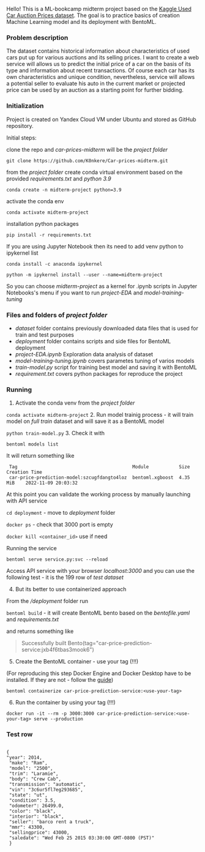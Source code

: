 Hello! This is a ML-bookcamp midterm project based on the [Kaggle Used Car Auction Prices dataset](https://www.kaggle.com/datasets/tunguz/used-car-auction-prices). The goal is to practice basics of creation Machine Learning model and its deployment with BentoML.

### Problem description

The dataset contains historical information about characteristics of used cars put up for various auctions and its selling prices. I want to create a web service will allows us to predict the initial price of a car on the basis of its type and information about recent transactions. Of course each car has its own characteristics and unique condition, nevertheless, service will allows a potential seller to evaluate his auto in the current market or projected price can be used by an auction as a starting point for further bidding.

### Initialization
Project is created on Yandex Cloud VM under Ubuntu and stored as GitHub repository.

Initial steps:

clone the repo and _car-prices-midterm_ will be the _project folder_ 

```git clone https://github.com/K0nkere/Car-prices-midterm.git```

from the _project folder_ create conda virtual environment based on the provided _requirements.txt_ and _python 3.9_

```conda create -n midterm-project python=3.9```

activate the conda env

```conda activate midterm-project```

installation python packages

```pip install -r requirements.txt```

If you are using Jupyter Notebook then its need to add venv python to ipykernel list

```conda install -c anaconda ipykernel```

```python -m ipykernel install --user --name=midterm-project```

So you can choose _midterm-project_ as a kernel for .ipynb scripts in Jupyter Notebooks's menu if you want to run _project-EDA_ and _model-training-tuning_

### Files and folders of _project folder_
- _dataset_ folder contains previously downloaded data files that is used for train and test purposes
- _deployment_ folder contains scripts and side files for BentoML deployment
- _project-EDA.ipynb_ Exploration data analysis of dataset
- _model-training-tuning.ipynb_ covers parametes tuning of varios models
- _train-model.py_ script for training best model and saving it with BentoML
- _requirement.txt_ covers python packages for reproduce the project

### Running
1. Activate the conda venv from the _project folder_

```conda activate midterm-project```
2. Run model trainig process - it will train model on _full train_ dataset and will save it as a BentoML model

```python train-model.py```
3. Check it with

```bentoml models list```

It will return something like 

```
 Tag                                          Module           Size        Creation Time       
 car-price-prediction-model:szcugfdangto4loz  bentoml.xgboost  4.35 MiB    2022-11-09 20:03:32
```

At this point you can validate the working process by manually launching with API service

```cd deployment``` - move to _deployment_ folder

```docker ps``` - check that 3000 port is empty

```docker kill <container_id>``` use if need

Running the service

```bentoml serve service.py:svc --reload```

Access API service with your browser _localhost:3000_ and you can use the following test - it is the 199 row of _test dataset_

4. But its better to use containerized approach

From the _/deployment_ folder run

```bentoml build``` - it will create BentoML bento based on the _bentofile.yaml_ and _requirements.txt_

and returns something like 
> Successfully built Bento(tag="car-price-prediction-service:jxb4f6tbas3mook6")

5. Create the BentoML container - use your tag (!!!)

(For reproducing this step Docker Engine and Docker Desktop have to be installed. If they are not - follow the [guide](https://github.com/K0nkere/ml-bookcamp/issues/3))

```bentoml containerize car-price-prediction-service:<use-your-tag>```

6. Run the container by using your tag (!!!)

```docker run -it --rm -p 3000:3000 car-price-prediction-service:<use-your-tag> serve --production```

### Test row
```

{
"year": 2014,
 "make": "Ram",
 "model": "2500",
 "trim": "Laramie",
 "body": "Crew Cab",
 "transmission": "automatic",
 "vin": "3c6ur5fl7eg293685",
 "state": "ut",
 "condition": 3.5,
 "odometer": 26499.0,
 "color": "black",
 "interior": "black",
 "seller": "barco rent a truck",
 "mmr": 43300, 
 "sellingprice": 43000, 
 "saledate": "Wed Feb 25 2015 03:30:00 GMT-0800 (PST)"
 }
 ```

